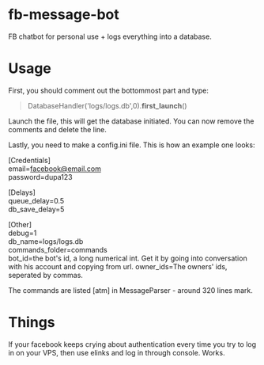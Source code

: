 # fb-message-bot
FB chatbot for personal use + logs everything into a database.

# Usage

First, you should comment out the bottommost part and type:
> DatabaseHandler('logs/logs.db',0).__first_launch__()    

Launch the file, this will get the database initiated. You can now remove the comments and delete the line.

Lastly, you need to make a config.ini file. This is how an example one looks:

[Credentials]    
email=facebook@email.com    
password=dupa123    

[Delays]    
queue_delay=0.5    
db_save_delay=5  

[Other]    
debug=1    
db_name=logs/logs.db    
commands_folder=commands    
bot_id=the bot's id, a long numerical int. Get it by going into conversation with his account and copying from url.
owner_ids=The owners' ids, seperated by commas. 

The commands are listed [atm] in MessageParser - around 320 lines mark.

# Things

If your facebook keeps crying about authentication every time you try to log in on your VPS, then use elinks and log in through console. Works.
